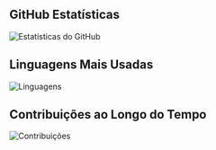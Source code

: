 
## GitHub Estatísticas

![Estatísticas do GitHub](https://github-readme-stats.vercel.app/api?username=SabrinaRoses&show_icons=true&count_private=true&hide_title=true&hide=prs&theme=radical&bg_color=0d1117&text_color=c9d1d9&icon_color=f34b7d)

## Linguagens Mais Usadas

![Linguagens](https://github-readme-stats.vercel.app/api/top-langs/?username=SabrinaRoses&layout=compact&show_icons=true&bg_color=0d1117&text_color=c9d1d9&icon_color=f34b7d&hide_title=true)

## Contribuições ao Longo do Tempo

![Contribuições](https://github-readme-streak-stats.herokuapp.com/?user=SabrinaRoses&theme=radical&background=0d1117&fire=ff6347&currStreakNum=f34b7d&sideNums=c9d1d9&sideLabels=c9d1d9)

